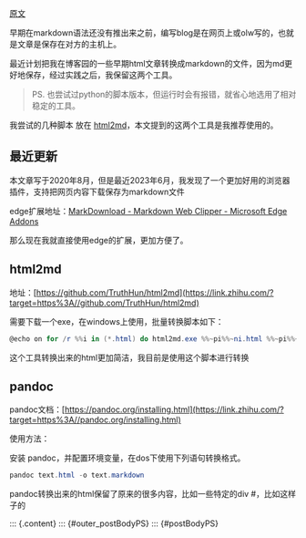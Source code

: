 [原文](https://zhuanlan.zhihu.com/p/637848680)

早期在markdown语法还没有推出来之前，编写blog是在网页上或olw写的，也就是文章是保存在对方的主机上。

最近计划把我在博客园的一些早期html文章转换成markdown的文件，因为md更好地保存，经过实践之后，我保留这两个工具。

> PS. 也尝试过python的脚本版本，但运行时会有报错，就省心地选用了相对稳定的工具。

我尝试的几种脚本 放在 [html2md](https://link.zhihu.com/?target=https%3A//github.com/zhaoqingqing/blog_samplecode/tree/master/build-tools/html2md)，本文提到的这两个工具是我推荐使用的。

  

## 最近更新

本文章写于2020年8月，但是最近2023年6月，我发现了一个更加好用的浏览器插件，支持把网页内容下载保存为markdown文件

edge扩展地址：[MarkDownload - Markdown Web Clipper - Microsoft Edge Addons](https://link.zhihu.com/?target=https%3A//microsoftedge.microsoft.com/addons/detail/markdownload-markdown-w/hajanaajapkhaabfcofdjgjnlgkdkknm)

那么现在我就直接使用edge的扩展，更加方便了。

  

## html2md

地址：[https://github.com/TruthHun/html2md](https://link.zhihu.com/?target=https%3A//github.com/TruthHun/html2md)

需要下载一个exe，在windows上使用，批量转换脚本如下：

```powershell
@echo on for /r %%i in (*.html) do html2md.exe %%~pi%%~ni.html %%~pi%%~ni.md pause
```

这个工具转换出来的html更加简洁，我目前是使用这个脚本进行转换

  

## pandoc

pandoc文档：[https://pandoc.org/installing.html](https://link.zhihu.com/?target=https%3A//pandoc.org/installing.html)

使用方法：

安装 pandoc，并配置环境变量，在dos下使用下列语句转换格式。

```powershell
pandoc text.html -o text.markdown
```

pandoc转换出来的html保留了原来的很多内容，比如一些特定的div #，比如这样子的

::: {.content} ::: {#outer\_postBodyPS} ::: {#postBodyPS}